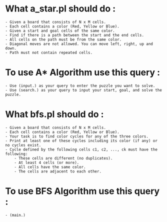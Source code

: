 # What a_star.pl should do : 
    - Given a board that consists of N x M cells.
    - Each cell contains a color (Red, Yellow or Blue).
    - Given a start and goal cells of the same color.
    - Find if there is a path between the start and the end cells.
    - All cells on the path must be from the same color.
    - Diagonal moves are not allowed. You can move left, right, up and down.
    - Path must not contain repeated cells.
    
# To use A* Algorithm use this query : 
    - Use (input.) as your query to enter the puzzle you want to solve.
    - Use (search.) as your query to input your start, goal, and solve the puzzle.

# What bfs.pl should do : 
    - Given a board that consists of N x M cells.
    - Each cell contains a color (Red, Yellow or Blue).
    - Your task is to find color cycles for any of the three colors.
    - Print at least one of these cycles including its color (if any) or no cycles exist.
    - Cycle defined by the following cells c1, c2, ..., ck must have the following:
        - These cells are different (no duplicates).
        - At least 4 cells (or more).
        - All cells have the same color.
        - The cells are adjacent to each other.

# To use BFS Algorithm use this query : 
    - (main.)